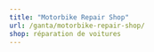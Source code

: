 ```yaml
---
title: "Motorbike Repair Shop"
url: /ganta/motorbike-repair-shop/
shop: réparation de voitures
---
```

